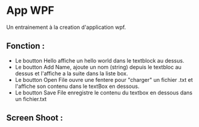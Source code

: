 # App WPF
Un entrainement à la creation d'application wpf.

## Fonction :
- Le  boutton Hello affiche un hello world dans le textblock au dessus.
- Le boutton Add Name, ajoute un nom (string) depuis le textbloc au dessus et l'affiche a la suite dans la liste box.
- Le boutton Open File ouvre une fentere pour "charger" un fichier .txt et l'affiche son contenu dans le textBox en dessous.
- Le boutton Save File enregistre le contenu du textbox en dessous dans un fichier.txt

## Screen Shoot :
<a href="https://zupimages.net/up/22/01/6rw9.png"><img src="https://zupimages.net/up/22/01/6rw9.png" alt="" /></a>